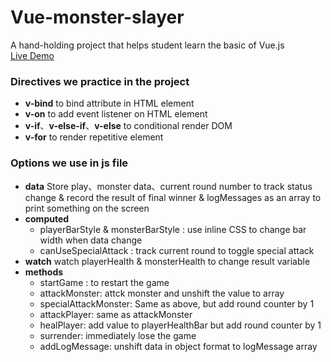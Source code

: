 # Vue-monster-slayer
A hand-holding project that helps student learn the basic of Vue.js <br>
[Live Demo](https://moonydog12.github.io/Vue-monster-slayer/)
### Directives we practice in the project 
* **v-bind** to bind attribute in HTML element
* **v-on** to add event listener on HTML element
* **v-if**、**v-else-if**、**v-else** to conditional render DOM
* **v-for** to render repetitive element

### Options we use in js file
* **data**
Store play、monster data、current round number to track status change
& record the result of final winner
& logMessages as an array to print something on the screen
* **computed**
    * playerBarStyle & monsterBarStyle : use inline CSS to change bar width when data change
    * canUseSpecialAttack : track current round to toggle special attack
* **watch**
watch playerHealth & monsterHealth to change result variable
* **methods**
    * startGame : to restart the game
    * attackMonster: attck monster and unshift the value to array
    * specialAttackMonster: Same as above, but add round counter by 1
    * attackPlayer: same as attackMonster
    * healPlayer: add value to playerHealthBar but add round counter by 1
    * surrender: immediately lose the game
    * addLogMessage: unshift data in object format to logMessage array 
